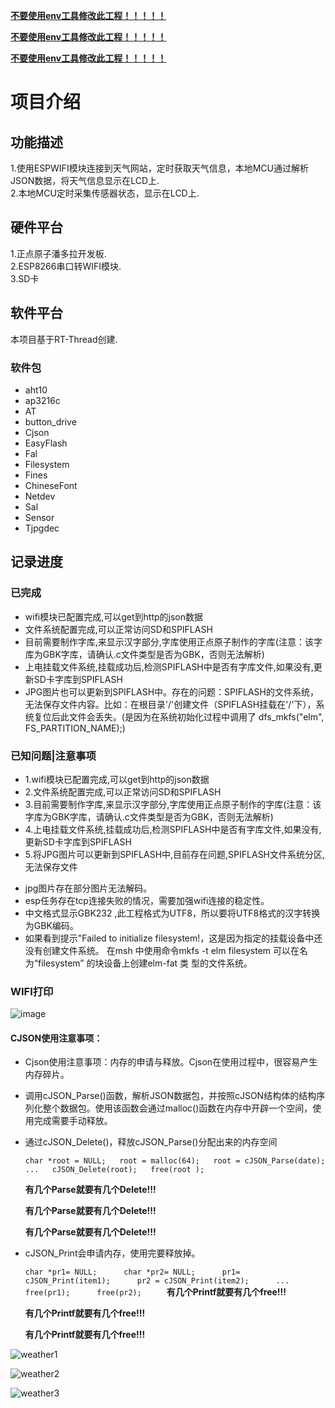 

**<u>不要使用env工具修改此工程！！！！！</u>**

**<u>不要使用env工具修改此工程！！！！！</u>**

**<u>不要使用env工具修改此工程！！！！！</u>**





# 项目介绍 

## 功能描述  

  1.使用ESPWIFI模块连接到天气网站，定时获取天气信息，本地MCU通过解析JSON数据，将天气信息显示在LCD上.  
  2.本地MCU定时采集传感器状态，显示在LCD上.

## 硬件平台

  1.正点原子潘多拉开发板.  
  2.ESP8266串口转WIFI模块.  
  3.SD卡

## 软件平台

  本项目基于RT-Thread创建.  

### 软件包

* aht10
* ap3216c
* AT
* button_drive
* Cjson
* EasyFlash
* Fal
* Filesystem
* Fines
* ChineseFont
* Netdev
* Sal
* Sensor
* Tjpgdec

## 记录进度  

### 已完成
- wifi模块已配置完成,可以get到http的json数据  
- 文件系统配置完成,可以正常访问SD和SPIFLASH
- 目前需要制作字库,来显示汉字部分,字库使用正点原子制作的字库(注意：该字库为GBK字库，请确认.c文件类型是否为GBK，否则无法解析)
- 上电挂载文件系统,挂载成功后,检测SPIFLASH中是否有字库文件,如果没有,更新SD卡字库到SPIFLASH
- JPG图片也可以更新到SPIFLASH中。存在的问题：SPIFLASH的文件系统，无法保存文件内容。比如：在根目录'/'创建文件（SPIFLASH挂载在'/'下），系统复位后此文件会丢失。(是因为在系统初始化过程中调用了 dfs_mkfs("elm", FS_PARTITION_NAME);)

### 已知问题|注意事项

- 1.wifi模块已配置完成,可以get到http的json数据  
- 2.文件系统配置完成,可以正常访问SD和SPIFLASH
- 3.目前需要制作字库,来显示汉字部分,字库使用正点原子制作的字库(注意：该字库为GBK字库，请确认.c文件类型是否为GBK，否则无法解析)
- 4.上电挂载文件系统,挂载成功后,检测SPIFLASH中是否有字库文件,如果没有,更新SD卡字库到SPIFLASH 
- 5.将JPG图片可以更新到SPIFLASH中,目前存在问题,SPIFLASH文件系统分区,无法保存文件

* jpg图片存在部分图片无法解码。
* esp任务存在tcp连接失败的情况，需要加强wifi连接的稳定性。
* 中文格式显示GBK232 ,此工程格式为UTF8，所以要将UTF8格式的汉字转换为GBK编码。
* 如果看到提示"Failed to initialize filesystem!，这是因为指定的挂载设备中还没有创建文件系统。
  在msh 中使用命令mkfs -t elm filesystem 可以在名为“filesystem” 的块设备上创建elm-fat 类
  型的文件系统。

### WIFI打印
![image](https://github.com/liukang96/wifi_weather/blob/liukang-branch/picture/URL.JPG)



#### CJSON使用注意事项：

* Cjson使用注意事项：内存的申请与释放。Cjson在使用过程中，很容易产生内存碎片。

* 调用cJSON_Parse()函数，解析JSON数据包，并按照cJSON结构体的结构序列化整个数据包。使用该函数会通过malloc()函数在内存中开辟一个空间，使用完成需要手动释放。

* 通过cJSON_Delete()，释放cJSON_Parse()分配出来的内存空间 

  `
  char *root = NULL;  
  root = malloc(64);  
  root = cJSON_Parse(date);  
     ...  
  cJSON_Delete(root);  
  free(root );  
  `

  **有几个Parse就要有几个Delete!!!**

  **有几个Parse就要有几个Delete!!!**

  **有几个Parse就要有几个Delete!!!**

  

* cJSON_Print会申请内存，使用完要释放掉。

  `
  char *pr1= NULL;     
  char *pr2= NULL;     
  pr1= cJSON_Print(item1);     
  pr2 = cJSON_Print(item2);     
       ...     
  free(pr1);     
  free(pr2);     
  `
  **有几个Printf就要有几个free!!!**

  **有几个Printf就要有几个free!!!**

  **有几个Printf就要有几个free!!!**

![weather1](https://github.com/liukang96/wifi_weather/blob/liukang-branch/picture/IMG_20191230_181528.jpg)

![weather2](https://github.com/liukang96/wifi_weather/blob/liukang-branch/picture/IMG_20191230_181539.jpg)

![weather3](https://github.com/liukang96/wifi_weather/blob/liukang-branch/picture/IMG_20191230_181553.jpg)
